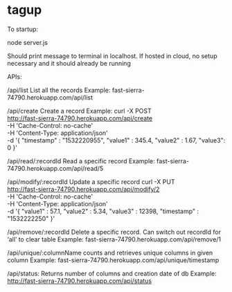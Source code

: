 # tagup
To startup:

node server.js

Should print message to terminal in localhost.
If hosted in cloud, no setup necessary and it should already be running

APIs:

/api/listList all the records
Example: fast-sierra-74790.herokuapp.com/api/list
/api/createCreate a record
Example: 
curl -X POST \
  http://fast-sierra-74790.herokuapp.com/api/create \
  -H 'Cache-Control: no-cache' \
  -H 'Content-Type: application/json' \
  -d '{
	"timestamp" : "1532220955",
	"value1" : 345.4,
	"value2" : 1.67,
    "value3": 0
}'
/api/read/:recordIdRead a specific record
Example: fast-sierra-74790.herokuapp.com/api/read/5
/api/modify/:recordIdUpdate a specific record
curl -X PUT \
  http://fast-sierra-74790.herokuapp.com/api/modify/2 \
  -H 'Cache-Control: no-cache' \
  -H 'Content-Type: application/json' \
  -d '{
	"value1" : 57.1,
	"value2" : 5.34,
	"value3" : 12398,
	"timestamp" : "1532222250"
}'
/api/remove/:recordIdDelete a specific record. Can switch out recordId for ‘all’ to clear table
Example: fast-sierra-74790.herokuapp.com/api/remove/1

/api/unique/:columnName
counts and retrieves unique columns in given column
Example: fast-sierra-74790.herokuapp.com/api/unique/timestamp

/api/status:
Returns number of columns and creation date of db
Example: http://fast-sierra-74790.herokuapp.com/api/status

